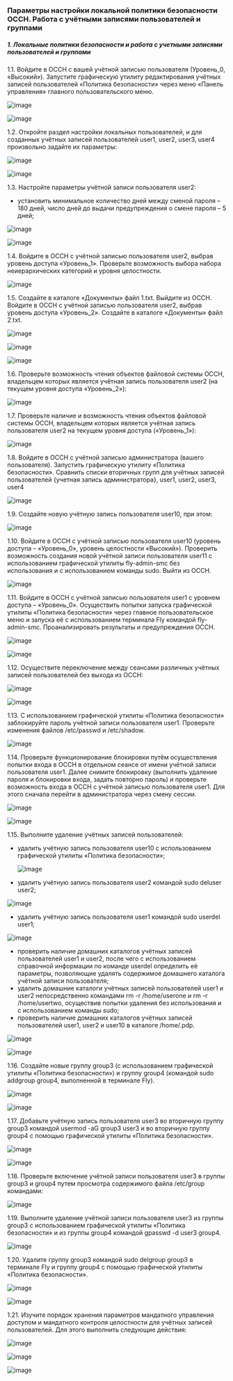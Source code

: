 ### Параметры настройки локальной политики безопасности ОССН. Работа с учётными записями пользователей и группами



##### 1. Локальные политики безопасности и работа с учетными записями пользователей и группами

1.1. Войдите в ОССН с вашей учётной записью пользователя (Уровень_0, «Высокий»). Запустите графическую утилиту редактирования учётных записей пользователей «Политика безопасности» через меню «Панель управления» главного пользовательского меню.

![image](https://github.com/GlamorousCar/AOS-practices/assets/48102376/5cc0a682-cf7a-4573-b0d3-ed567f1acf62)

![image](https://github.com/GlamorousCar/AOS-practices/assets/48102376/046fc9fa-f103-4eeb-9148-838c9614a2d3)

1.2. Откройте раздел настройки локальных пользователей, и для созданных учётных записей пользователей user1, user2, user3, user4 произвольно задайте их параметры:

![image](https://github.com/GlamorousCar/AOS-practices/assets/48102376/85c6ee9e-45b5-4f58-9d3f-1f9f7eb693cf)

![image](https://github.com/GlamorousCar/AOS-practices/assets/48102376/adb2967e-689b-46fd-92f1-9e06fc96df79)

1.3. Настройте параметры учётной записи пользователя user2:
- установить минимальное количество дней между сменой пароля – 180 дней, число дней до выдачи предупреждения о смене пароля – 5 дней;

![image](https://github.com/GlamorousCar/AOS-practices/assets/48102376/9511ef2d-80d9-4943-ab60-d15c04429129)

![image](https://github.com/GlamorousCar/AOS-practices/assets/48102376/1e673a70-2363-4793-aeef-e45acae17901)

1.4. Войдите в ОССН с учётной записью пользователя user2, выбрав уровень доступа «Уровень_1». Проверьте возможность выбора набора неиерархических категорий и уровня целостности. 

![image](https://github.com/GlamorousCar/AOS-practices/assets/48102376/35f81f90-e95b-4001-b80d-ef795e5fb3ba)

1.5. Создайте в каталоге «Документы» файл 1.txt. Выйдите из ОССН. Войдите в ОССН с учётной записью пользователя user2, выбрав уровень доступа «Уровень_2». Создайте в каталоге «Документы» файл 2.txt.

![image](https://github.com/GlamorousCar/AOS-practices/assets/48102376/3d16c529-297b-4ab0-91bc-379665c63c03)

![image](https://github.com/GlamorousCar/AOS-practices/assets/48102376/d3b8a88f-dc6a-43bc-a7b0-5ce47fba0757)

![image](https://github.com/GlamorousCar/AOS-practices/assets/48102376/adedc8cc-9013-43b1-982f-96d1ced165d6)

1.6. Проверьте возможность чтения объектов файловой системы ОССН, владельцем которых является учётная запись пользователя user2 (на текущем уровня доступа «Уровень_2»):

![image](https://github.com/GlamorousCar/AOS-practices/assets/48102376/62f024c1-7b8a-408a-9829-a35389ea4a31)

1.7. Проверьте наличие и возможность чтения объектов файловой системы ОССН, владельцем которых является учётная запись пользователя user2 на текущем уровня доступа («Уровень_1»):

![image](https://github.com/GlamorousCar/AOS-practices/assets/48102376/a249ab53-bbe9-4cd9-ab0d-e0a2e050cba7)


1.8. Войдите в ОССН с учётной записью администратора (вашего пользователя). Запустить графическую утилиту «Политика безопасности». Сравнить списки вторичных групп для учётных записей пользователей {учетная запись администратора}, user1, user2, user3, user4

![image](https://github.com/GlamorousCar/AOS-practices/assets/48102376/578dfc91-1371-430c-8d35-a2eea6302dd7)

1.9. Создайте новую учётную запись пользователя user10, при этом:

![image](https://github.com/GlamorousCar/AOS-practices/assets/48102376/37b8f3f5-4ac1-4b3d-b5a4-3c8d29d51807)

1.10. Войдите в ОССН с учётной записью пользователя user10 (уровень доступа – «Уровень_0», уровень целостности «Высокий»). Проверить возможность создания новой учётной записи пользователя user11 с использованием графической утилиты fly-admin-smc без использования и с использованием команды sudo. Выйти из ОССН.

![image](https://github.com/GlamorousCar/AOS-practices/assets/48102376/28039cc5-2d69-4818-9995-fbb729c69061)

1.11. Войдите в ОССН с учётной записью пользователя user1 с уровнем доступа – «Уровень_0». Осуществить попытки запуска графической утилиты «Политика безопасности» через главное пользовательское меню и запуска её с использованием терминала Fly командой fly-admin-smc. Проанализировать результаты и предупреждения ОССН.

![image](https://github.com/GlamorousCar/AOS-practices/assets/48102376/e9f33505-7309-426c-9d40-e86729a4ef96)

![image](https://github.com/GlamorousCar/AOS-practices/assets/48102376/94cdb513-8ee7-428d-bb3b-d409632f6ce3)

1.12. Осуществите переключение между сеансами различных учётных записей пользователей без выхода из ОССН:

![image](https://github.com/GlamorousCar/AOS-practices/assets/48102376/e34609e9-68f4-4d50-8524-6ed1f2d11d87)

![image](https://github.com/GlamorousCar/AOS-practices/assets/48102376/ed1e1ece-5d15-4174-9925-fc7d58b58a38)


1.13. С использованием графической утилиты «Политика безопасности» заблокируйте пароль учётной записи пользователя user1. Проверьте изменения файлов /etc/passwd и /etc/shadow.

![image](https://github.com/GlamorousCar/AOS-practices/assets/48102376/64d8cc2c-d416-474e-922c-854a34ed79b6)


1.14. Проверьте функционирование блокировки путём осуществления попытки входа в ОССН в отдельном сеансе от имени учётной записи пользователя user1. Далее снимите блокировку (выполнить удаление пароля и блокировки входа, задать повторно пароль) и проверьте возможность входа в ОССН с учётной записью пользователя user1. Для этого сначала перейти в администратора через смену сессии.

![image](https://github.com/GlamorousCar/AOS-practices/assets/48102376/05828003-3be3-46db-b61c-c26e82f60c86)


![image](https://github.com/GlamorousCar/AOS-practices/assets/48102376/a5abd77c-7537-4e73-921c-8f4822f316f8)

1.15. Выполните удаление учётных записей пользователей:
- удалить учётную запись пользователя user10 с использованием графической утилиты «Политика безопасности»;

  ![image](https://github.com/GlamorousCar/AOS-practices/assets/48102376/c1f4e606-222f-4cd8-8c53-ca7a24ac96e4)


- удалить учётную запись пользователя user2 командой sudo deluser user2;

![image](https://github.com/GlamorousCar/AOS-practices/assets/48102376/08236a4f-600d-4640-8014-2e247815fd07)

- удалить учётную запись пользователя user1 командой sudo userdel user1;

![image](https://github.com/GlamorousCar/AOS-practices/assets/48102376/88159df4-4c0c-4cf6-928c-6915ab6f7244)


- проверить наличие домашних каталогов учётных записей пользователей user1 и user2, после чего с использованием справочной информации по команде userdel определить её параметры, позволяющие удалять содержимое домашнего каталога учётной записи пользователя;
- удалить домашние каталоги учётных записей пользователей user1 и user2 непосредственно командами rm -r /home/userone и rm -r /home/usertwo, осуществив попытки удаления без использования и с использованием команды sudo;
- проверить наличие домашних каталогов учётных записей пользователей user1, user2 и user10 в каталоге /home/.pdp.

![image](https://github.com/GlamorousCar/AOS-practices/assets/48102376/33757a15-5cbd-4429-a999-a758fd0b102f)

![image](https://github.com/GlamorousCar/AOS-practices/assets/48102376/effc3478-42a8-43d3-b9ac-aaef337736d2)

1.16. Создайте новые группу group3 (с использованием графической утилиты «Политика безопасности») и группу group4 (командой sudo addgroup group4, выполненной в терминале Fly).

![image](https://github.com/GlamorousCar/AOS-practices/assets/48102376/aa2d571b-cfd0-47be-8272-af9c66941f05)

![image](https://github.com/GlamorousCar/AOS-practices/assets/48102376/eeddb88d-44d5-425f-a59b-3d842f7e4399)

1.17. Добавьте учётную запись пользователя user3 во вторичную группу group3 командой usermod -aG group3 user3 и во вторичную группу group4 с помощью графической утилиты «Политика безопасности». 

![image](https://github.com/GlamorousCar/AOS-practices/assets/48102376/306b0acf-0cec-4035-99b7-3142a72b820d)

![image](https://github.com/GlamorousCar/AOS-practices/assets/48102376/f74e770a-7ce4-41c0-860c-c8eb6d4f443d)

1.18. Проверьте включение учётной записи пользователя user3 в группы group3 и group4 путем просмотра содержимого файла /etc/group командами:

![image](https://github.com/GlamorousCar/AOS-practices/assets/48102376/7cb06dea-e07d-4bb8-86e7-ac495dfd0af8)

1.19. Выполните удаление учётной записи пользователя user3 из группы group3 с использованием графической утилиты «Политика безопасности» и из группы group4 командой gpasswd -d user3 group4.


![image](https://github.com/GlamorousCar/AOS-practices/assets/48102376/306c68ea-7769-4883-a3c3-695a31831d1f)


1.20. Удалите группу group3 командой sudo delgroup group3 в терминале Fly и группу group4 с помощью графической утилиты «Политика безопасности».

![image](https://github.com/GlamorousCar/AOS-practices/assets/48102376/0104a991-e4f0-4955-bd00-c840941e450f)

![image](https://github.com/GlamorousCar/AOS-practices/assets/48102376/0da72999-13ca-4507-93c6-cb2999615a16)

1.21. Изучите порядок хранения параметров мандатного управления доступом и мандатного контроля целостности для учётных записей пользователей. Для этого выполнить следующие действия:

![image](https://github.com/GlamorousCar/AOS-practices/assets/48102376/b6eb50e6-576f-4d08-b2aa-cfb3c388aad2)

![image](https://github.com/GlamorousCar/AOS-practices/assets/48102376/180bce28-77d0-48e2-9748-cfc4b454309f)


![image](https://github.com/GlamorousCar/AOS-practices/assets/48102376/f770e608-3840-481b-896e-0af17bdb9857)















